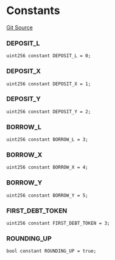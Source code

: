 # Constants
[Git Source](https://github.com/Ammalgam-Protocol/core-v1/blob/85df9cff0e774de8aef6efe8ec7df8cd94f03568/contracts/interfaces/tokens/ITokenController.sol)

### DEPOSIT_L

```solidity
uint256 constant DEPOSIT_L = 0;
```

### DEPOSIT_X

```solidity
uint256 constant DEPOSIT_X = 1;
```

### DEPOSIT_Y

```solidity
uint256 constant DEPOSIT_Y = 2;
```

### BORROW_L

```solidity
uint256 constant BORROW_L = 3;
```

### BORROW_X

```solidity
uint256 constant BORROW_X = 4;
```

### BORROW_Y

```solidity
uint256 constant BORROW_Y = 5;
```

### FIRST_DEBT_TOKEN

```solidity
uint256 constant FIRST_DEBT_TOKEN = 3;
```

### ROUNDING_UP

```solidity
bool constant ROUNDING_UP = true;
```

